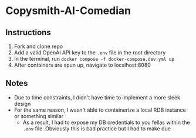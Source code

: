# Copysmith-AI-Comedian

## Instructions

1. Fork and clone repo
2. Add a valid OpenAI API key to the `.env` file in the root directory
3. In the terminal, run `docker compose -f docker-compose.dev.yml up`
4. After containers are spun up, navigate to localhost:8080

## Notes

-   Due to time constraints, I didn't have time to implement a more sleek design
-   For the same reason, I wasn't able to containerize a local RDB instance or something similar
    -   As a result, I had to expose my DB credentials to you fellas within the `.env` file. Obviously this is bad practice but I had to make due
